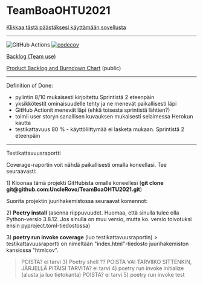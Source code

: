 # TeamBoaOHTU2021
[Klikkaa tästä päästäksesi käyttämään sovellusta](https://lukuvinkki-boa.herokuapp.com/)

---

![GitHub Actions](https://github.com/UncleRovo/TeamBoaOHTU2021/workflows/CI/badge.svg)
[![codecov](https://codecov.io/gh/UncleRovo/TeamBoaOHTU2021/branch/main/graph/badge.svg?token=RVVXELLER4)](https://codecov.io/gh/UncleRovo/TeamBoaOHTU2021)

[Backlog (Team use)](https://helsinkifi-my.sharepoint.com/:x:/g/personal/karhelmi_ad_helsinki_fi/EUyjfZObbRtEktjglZIfjqkBznpw83N5DPR699B00N6RFQ?e=fe2MUZ)

[Product Backlog and Burndown Chart](https://helsinkifi-my.sharepoint.com/:x:/g/personal/karhelmi_ad_helsinki_fi/EUyjfZObbRtEktjglZIfjqkB4lAZh1uDpnCF3pvPSApGeQ?e=XD0BRH) (public)

---

Definition of Done:
- pylintin 8/10 mukaisesti kirjoitettu Sprintistä 2 eteenpäin
- yksikkötestit ominaisuudelle tehty ja ne menevät paikallisesti läpi
- GitHub Actionit menevät läpi (ehkä toisesta sprintistä lähtien?)
- toimii user storyn sanallisen kuvauksen mukaisesti selaimessa Herokun kautta
- testikattavuus 80 % - käyttöliittymää ei lasketa mukaan. Sprintistä 2 eteenpäin

---
Testikattavuusraportti
<p>
Coverage-raportin voit nähdä paikallisesti omalla koneellasi. Tee seuraavasti:
<p>
1) Kloonaa tämä projekti GitHubista omalle koneellesi (<b>git clone git@github.com:UncleRovo/TeamBoaOHTU2021.git</b>)

Suorita projektin juurihakemistossa seuraavat komennot:
<p>
2) <b>Poetry install</b> (asenna riippuvuudet. Huomaa, että sinulla tulee olla Python-versio 3.8.12. Jos sinulla on muu versio, mutta ko. versio toivotuksi ensin pyproject.toml-tiedostossa)
<p>
3) <b>poetry run invoke coverage</b> (luo testikattavuusraportin) > testikattavuusraportti on nimeltään "index.html"-tiedosto juurihakemiston kansiossa "htmlcov".

> POISTA? ei tarvi 3) Poetry shell ??
> POISTA VAI TARVIIKO SITTENKIN, JÄRJELLÄ PITÄISI TARVITA? ei tarvi 4) poetry run invoke initialize (alusta ja luo tietokanta)
> POISTA? ei tarvi 5) poetry run invoke test
